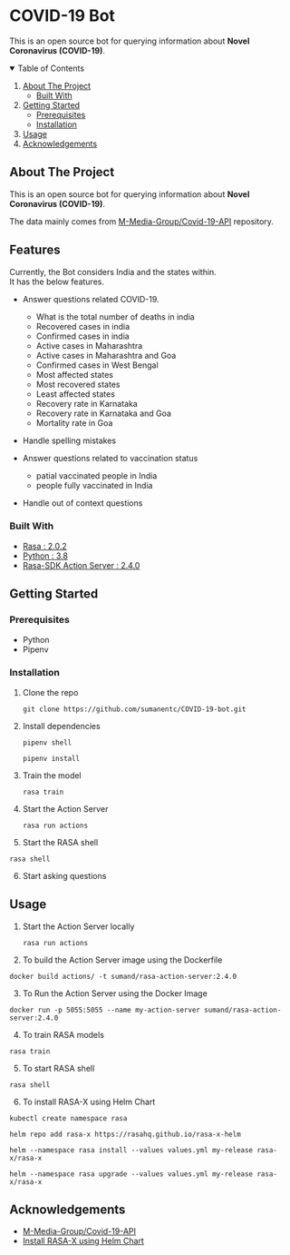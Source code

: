 # COVID-19 Bot

This is an open source bot for querying information about **Novel Coronavirus (COVID-19)**.

<!-- TABLE OF CONTENTS -->
<details open="open">
  <summary>Table of Contents</summary>
  <ol>
    <li>
      <a href="#about-the-project">About The Project</a>
      <ul>
        <li><a href="#built-with">Built With</a></li>
      </ul>
    </li>
    <li>
      <a href="#getting-started">Getting Started</a>
      <ul>
        <li><a href="#prerequisites">Prerequisites</a></li>
        <li><a href="#installation">Installation</a></li>
      </ul>
    </li>
    <li><a href="#usage">Usage</a></li>
    <li><a href="#acknowledgements">Acknowledgements</a></li>
  </ol>
</details>

<!-- ABOUT THE PROJECT -->

## About The Project

This is an open source bot for querying information about **Novel Coronavirus (COVID-19)**.

The data mainly comes from [M-Media-Group/Covid-19-API](https://github.com/M-Media-Group/Covid-19-API) repository.

## Features

Currently, the Bot considers India and the states within.</br>
It has the below features.</br>

- Answer questions related COVID-19.
  - What is the total number of deaths in india
  - Recovered cases in india
  - Confirmed cases in india
  - Active cases in Maharashtra
  - Active cases in Maharashtra and Goa
  - Confirmed cases in West Bengal
  - Most affected states
  - Most recovered states
  - Least affected states
  - Recovery rate in Karnataka
  - Recovery rate in Karnataka and Goa
  - Mortality rate in Goa
- Handle spelling mistakes

- Answer questions related to vaccination status

  - patial vaccinated people in India
  - people fully vaccinated in India

- Handle out of context questions

### Built With

- [Rasa : 2.0.2 ](https://rasa.com/docs/rasa/)
- [Python : 3.8 ](https://www.python.org/)
- [Rasa-SDK Action Server : 2.4.0 ](https://rasa.com/docs/action-server)

<!-- GETTING STARTED -->

## Getting Started

### Prerequisites

- Python
- Pipenv

### Installation

1. Clone the repo
   ```
   git clone https://github.com/sumanentc/COVID-19-bot.git
   ```
2. Install dependencies

   ```
   pipenv shell

   pipenv install
   ```

3. Train the model

   ```
   rasa train

   ```

4. Start the Action Server

   ```
   rasa run actions

   ```

5. Start the RASA shell

```
rasa shell
```

6. Start asking questions

<!-- USAGE EXAMPLES -->

## Usage

1. Start the Action Server locally

   ```
   rasa run actions

   ```

2. To build the Action Server image using the Dockerfile

```
docker build actions/ -t sumand/rasa-action-server:2.4.0

```

3. To Run the Action Server using the Docker Image

```
docker run -p 5055:5055 --name my-action-server sumand/rasa-action-server:2.4.0

```

4. To train RASA models

```
rasa train

```

5. To start RASA shell

```
rasa shell

```

6. To install RASA-X using Helm Chart

```
kubectl create namespace rasa

helm repo add rasa-x https://rasahq.github.io/rasa-x-helm

helm --namespace rasa install --values values.yml my-release rasa-x/rasa-x

helm --namespace rasa upgrade --values values.yml my-release rasa-x/rasa-x

```

<!-- ACKNOWLEDGEMENTS -->

## Acknowledgements

- [M-Media-Group/Covid-19-API](https://github.com/M-Media-Group/Covid-19-API)
- [Install RASA-X using Helm Chart](https://rasa.com/docs/rasa-x/installation-and-setup/install/helm-chart/)
